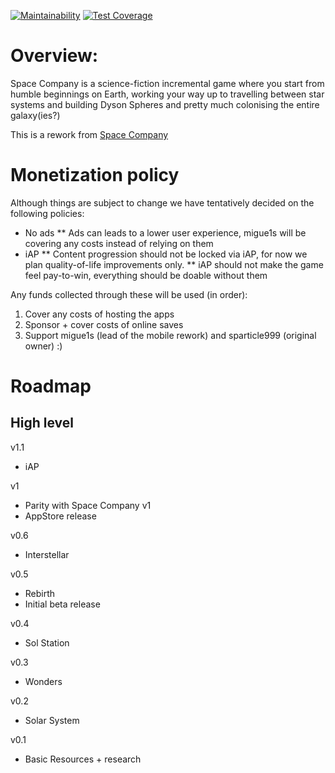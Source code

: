 [![Maintainability](https://api.codeclimate.com/v1/badges/8433c308251871c61586/maintainability)](https://codeclimate.com/github/migue1s/SpaceCompanyNative/maintainability)
[![Test Coverage](https://api.codeclimate.com/v1/badges/8433c308251871c61586/test_coverage)](https://codeclimate.com/github/migue1s/SpaceCompanyNative/test_coverage)

# Overview:
Space Company is a science-fiction incremental game where you start from humble beginnings on Earth, working your way up to travelling between star systems and building Dyson Spheres and pretty much colonising the entire galaxy(ies?)

This is a rework from [Space Company](https://sparticle999.github.io/SpaceCompany/)

# Monetization policy
Although things are subject to change we have tentatively decided on the following policies:
* No ads
** Ads can leads to a lower user experience, migue1s will be covering any costs instead of relying on them
* iAP
** Content progression should not be locked via iAP, for now we plan quality-of-life improvements only.
** iAP should not make the game feel pay-to-win, everything should be doable without them

Any funds collected through these will be used (in order):
1. Cover any costs of hosting the apps
2. Sponsor + cover costs of online saves
3. Support migue1s (lead of the mobile rework) and sparticle999 (original owner) :)

# Roadmap

## High level

v1.1
- iAP

v1
- Parity with Space Company v1
- AppStore release

v0.6
- Interstellar

v0.5
- Rebirth
- Initial beta release

v0.4
- Sol Station

v0.3
- Wonders

v0.2
- Solar System

v0.1
- Basic Resources + research
